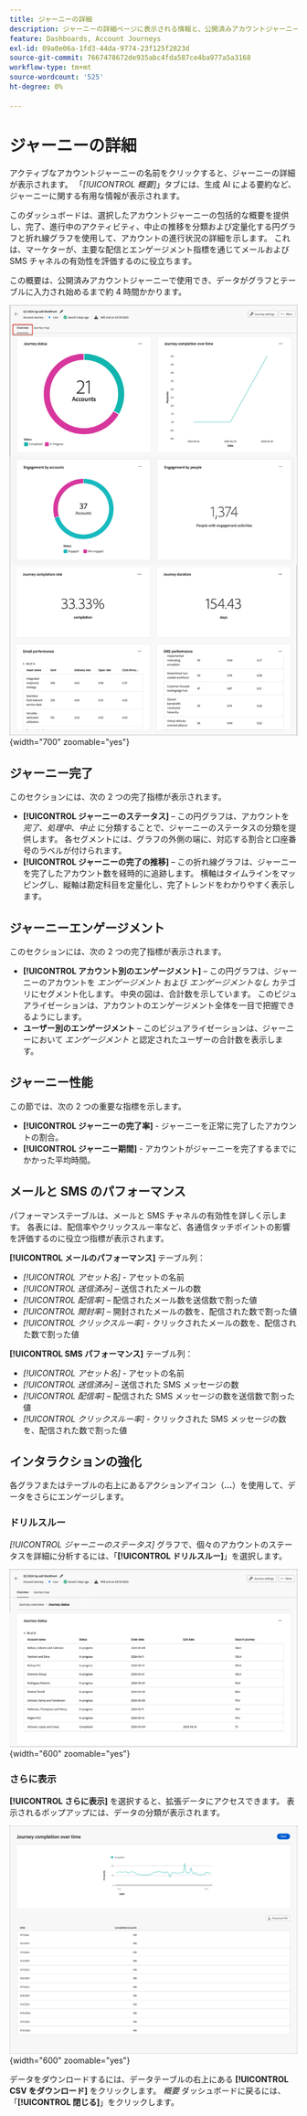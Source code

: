```yaml
---
title: ジャーニーの詳細
description: ジャーニーの詳細ページに表示される情報と、公開済みアカウントジャーニーの監視と管理にどう役立つかを説明します。
feature: Dashboards, Account Journeys
exl-id: 09a0e06a-1fd3-44da-9774-23f125f2823d
source-git-commit: 7667478672de935abc4fda587ce4ba977a5a3168
workflow-type: tm+mt
source-wordcount: '525'
ht-degree: 0%

---
```


# ジャーニーの詳細

アクティブなアカウントジャーニーの名前をクリックすると、ジャーニーの詳細が表示されます。 「_[!UICONTROL 概要]_」タブには、生成 AI による要約など、ジャーニーに関する有用な情報が表示されます。

このダッシュボードは、選択したアカウントジャーニーの包括的な概要を提供し、完了、進行中のアクティビティ、中止の推移を分類および定量化する円グラフと折れ線グラフを使用して、アカウントの進行状況の詳細を示します。 これは、マーケターが、主要な配信とエンゲージメント指標を通じてメールおよび SMS チャネルの有効性を評価するのに役立ちます。

この概要は、公開済みアカウントジャーニーで使用でき、データがグラフとテーブルに入力され始めるまで約 4 時間かかります。

![ アクティブなジャーニーの詳細へのアクセス ](./assets/journey-detail-overview.png){width="700" zoomable="yes"}

## ジャーニー完了

このセクションには、次の 2 つの完了指標が表示されます。

* **[!UICONTROL ジャーニーのステータス]** – この円グラフは、アカウントを _完了_、_処理中_、_中止_ に分類することで、ジャーニーのステータスの分類を提供します。 各セグメントには、グラフの外側の端に、対応する割合と口座番号のラベルが付けられます。
* **[!UICONTROL ジャーニーの完了の推移]** – この折れ線グラフは、ジャーニーを完了したアカウント数を経時的に追跡します。 横軸はタイムラインをマッピングし、縦軸は勘定科目を定量化し、完了トレンドをわかりやすく表示します。

## ジャーニーエンゲージメント

このセクションには、次の 2 つの完了指標が表示されます。

* **[!UICONTROL アカウント別のエンゲージメント]** – この円グラフは、ジャーニーのアカウントを _エンゲージメント_ および _エンゲージメントなし_ カテゴリにセグメント化します。 中央の図は、合計数を示しています。 このビジュアライゼーションは、アカウントのエンゲージメント全体を一目で把握できるようにします。
* **ユーザー別のエンゲージメント** – このビジュアライゼーションは、ジャーニーにおいて _エンゲージメント_ と認定されたユーザーの合計数を表示します。

## ジャーニー性能

この節では、次の 2 つの重要な指標を示します。

* **[!UICONTROL ジャーニーの完了率]** - ジャーニーを正常に完了したアカウントの割合。
* **[!UICONTROL ジャーニー期間]** - アカウントがジャーニーを完了するまでにかかった平均時間。

## メールと SMS のパフォーマンス

パフォーマンステーブルは、メールと SMS チャネルの有効性を詳しく示します。 各表には、配信率やクリックスルー率など、各通信タッチポイントの影響を評価するのに役立つ指標が表示されます。

**[!UICONTROL メールのパフォーマンス]** テーブル列：

* _[!UICONTROL アセット名]_ - アセットの名前
* _[!UICONTROL 送信済み]_ – 送信されたメールの数
* _[!UICONTROL 配信率]_ – 配信されたメール数を送信数で割った値
* _[!UICONTROL 開封率]_ – 開封されたメールの数を、配信された数で割った値
* _[!UICONTROL クリックスルー率]_ - クリックされたメールの数を、配信された数で割った値

**[!UICONTROL SMS パフォーマンス]** テーブル列：

* _[!UICONTROL アセット名]_ - アセットの名前
* _[!UICONTROL 送信済み]_ – 送信された SMS メッセージの数
* _[!UICONTROL 配信率]_ – 配信された SMS メッセージの数を送信数で割った値
* _[!UICONTROL クリックスルー率]_ - クリックされた SMS メッセージの数を、配信された数で割った値
<!-- 
To generate a shareable PDF of your current view, click **[!UICONTROL Export]** at the top right of the page. -->

## インタラクションの強化

各グラフまたはテーブルの右上にあるアクションアイコン（**...**）を使用して、データをさらにエンゲージします。

### ドリルスルー

_[!UICONTROL ジャーニーのステータス]_ グラフで、個々のアカウントのステータスを詳細に分析するには、「**[!UICONTROL ドリルスルー]**」を選択します。

![ グラフデータのドリルスルー ](./assets/journey-status-drill-through.png){width="600" zoomable="yes"}
<!--
The applied global filters are carried over to the view and displayed at the top. Click the _Filter_ icon at the top left to filter the data display by journey.-->

### さらに表示

**[!UICONTROL さらに表示]** を選択すると、拡張データにアクセスできます。 表示されるポップアップには、データの分類が表示されます。

![ 拡張データの表示 ](./assets/journey-completion-over-time-view-more.png){width="600" zoomable="yes"}

データをダウンロードするには、データテーブルの右上にある **[!UICONTROL CSV をダウンロード]** をクリックします。 _概要_ ダッシュボードに戻るには、「**[!UICONTROL 閉じる]**」をクリックします。
